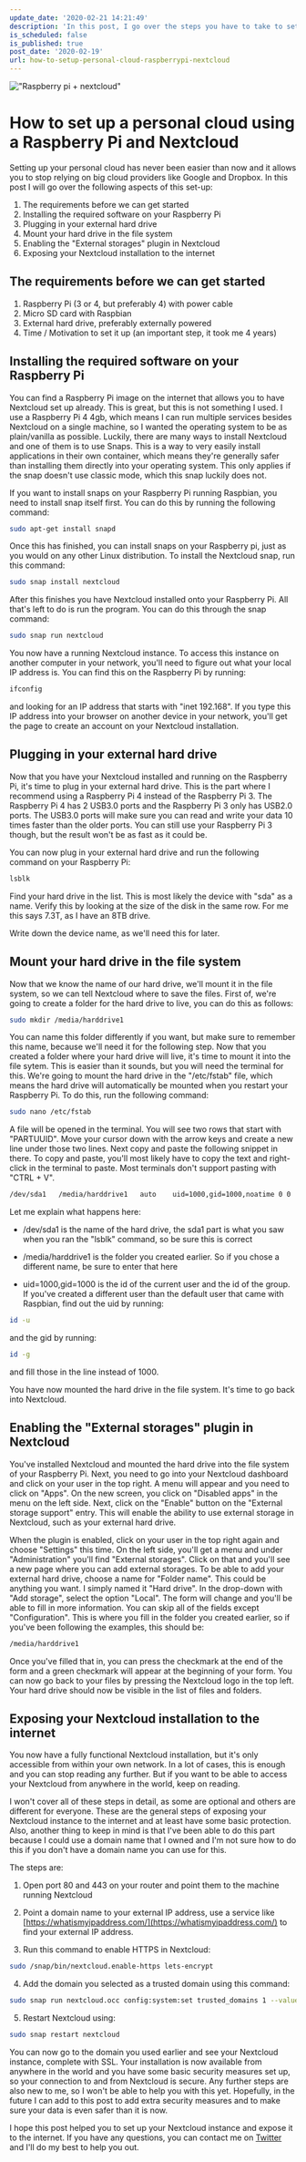```yaml
---
update_date: '2020-02-21 14:21:49'
description: 'In this post, I go over the steps you have to take to set up an internet-facing personal cloud using nothing more than a Raspberry Pi, Nextcloud, and an external hard drive.'
is_scheduled: false
is_published: true
post_date: '2020-02-19'
url: how-to-setup-personal-cloud-raspberrypi-nextcloud
---
```


!["Raspberry pi + nextcloud"](/images/articles/raspberry-pi-nextcloud.png)
# How to set up a personal cloud using a Raspberry Pi and Nextcloud

Setting up your personal cloud has never been easier than now and it allows you to stop relying on big cloud providers like Google and Dropbox. In this post I will go over the following aspects of this set-up:

1. The requirements before we can get started
2. Installing the required software on your Raspberry Pi
3. Plugging in your external hard drive
4. Mount your hard drive in the file system
5. Enabling the "External storages" plugin in Nextcloud
6. Exposing your Nextcloud installation to the internet

## The requirements before we can get started

1. Raspberry Pi (3 or 4, but preferably 4) with power cable
2. Micro SD card with Raspbian
3. External hard drive, preferably externally powered
4. Time / Motivation to set it up (an important step, it took me 4 years)

## Installing the required software on your Raspberry Pi

You can find a Raspberry Pi image on the internet that allows you to have Nextcloud set up already. This is great, but this is not something I used. I use a Raspberry Pi 4 4gb, which means I can run multiple services besides Nextcloud on a single machine, so I wanted the operating system to be as plain/vanilla as possible. Luckily, there are many ways to install Nextcloud and one of them is to use Snaps. This is a way to very easily install applications in their own container, which means they're generally safer than installing them directly into your operating system. This only applies if the snap doesn't use classic mode, which this snap luckily does not.

If you want to install snaps on your Raspberry Pi running Raspbian, you need to install snap itself first. You can do this by running the following command:

```bash
sudo apt-get install snapd
```

Once this has finished, you can install snaps on your Raspberry pi, just as you would on any other Linux distribution. To install the Nextcloud snap, run this command:

```bash
sudo snap install nextcloud
```

After this finishes you have Nextcloud installed onto your Raspberry Pi. All that's left to do is run the program. You can do this through the snap command:

```bash
sudo snap run nextcloud
```

You now have a running Nextcloud instance. To access this instance on another computer in your network, you'll need to figure out what your local IP address is. You can find this on the Raspberry Pi by running:

```bash
ifconfig
```

and looking for an IP address that starts with "inet 192.168". If you type this IP address into your browser on another device in your network, you'll get the page to create an account on your Nextcloud installation.

## Plugging in your external hard drive

Now that you have your Nextcloud installed and running on the Raspberry Pi, it's time to plug in your external hard drive. This is the part where I recommend using a Raspberry Pi 4 instead of the Raspberry Pi 3. The Raspberry Pi 4 has 2 USB3.0 ports and the Raspberry Pi 3 only has USB2.0 ports. The USB3.0 ports will make sure you can read and write your data 10 times faster than the older ports. You can still use your Raspberry Pi 3 though, but the result won't be as fast as it could be. 

You can now plug in your external hard drive and run the following command on your Raspberry Pi:

```bash
lsblk
```

Find your hard drive in the list. This is most likely the device with "sda" as a name. Verify this by looking at the size of the disk in the same row. For me this says 7.3T, as I have an 8TB drive.

Write down the device name, as we'll need this for later.

## Mount your hard drive in the file system

Now that we know the name of our hard drive, we'll mount it in the file system, so we can tell Nextcloud where to save the files. First of, we're going to create a folder for the hard drive to live, you can do this as follows:

```bash
sudo mkdir /media/harddrive1
```

You can name this folder differently if you want, but make sure to remember this name, because we'll need it for the following step. Now that you created a folder where your hard drive will live, it's time to mount it into the file sytem. This is easier than it sounds, but you will need the terminal for this. We're going to mount the hard drive in the "/etc/fstab" file, which means the hard drive will automatically be mounted when you restart your Raspberry Pi. To do this, run the following command:

```bash
sudo nano /etc/fstab
```

A file will be opened in the terminal. You will see two rows that start with "PARTUUID". Move your cursor down with the arrow keys and create a new line under those two lines. Next copy and paste the following snippet in there. To copy and paste, you'll most likely have to copy the text and right-click in the terminal to paste. Most terminals don't support pasting with "CTRL + V".

```bash
/dev/sda1	/media/harddrive1	auto	uid=1000,gid=1000,noatime 0 0
```

Let me explain what happens here:

- /dev/sda1 is the name of the hard drive, the sda1 part is what you saw when you ran the "lsblk" command, so be sure this is correct

- /media/harddrive1 is the folder you created earlier. So if you chose a different name, be sure to enter that here

- uid=1000,gid=1000 is the id of the current user and the id of the group. If you've created a different user than the default user that came with Raspbian, find out the uid by running:

```bash
id -u
```

and the gid by running:

```bash
id -g
```

and fill those in the line instead of 1000.

You have now mounted the hard drive in the file system. It's time to go back into Nextcloud.

## Enabling the "External storages" plugin in Nextcloud

You've installed Nextcloud and mounted the hard drive into the file system of your Raspberry Pi. Next, you need to go into your Nextcloud dashboard and click on your user in the top right. A menu will appear and you need to click on "Apps". On the new screen, you click on "Disabled apps" in the menu on the left side. Next, click on the "Enable" button on the "External storage support" entry. This will enable the ability to use external storage in Nextcloud, such as your external hard drive.

When the plugin is enabled, click on your user in the top right again and choose "Settings" this time. On the left side, you'll get a menu and under "Administration" you'll find "External storages". Click on that and you'll see a new page where you can add external storages. To be able to add your external hard drive, choose a name for "Folder name". This could be anything you want. I simply named it "Hard drive". In the drop-down with "Add storage", select the option "Local". The form will change and you'll be able to fill in more information. You can skip all of the fields except "Configuration". This is where you fill in the folder you created earlier, so if you've been following the examples, this should be:

```bash
/media/harddrive1
```

Once you've filled that in, you can press the checkmark at the end of the form and a green checkmark will appear at the beginning of your form. You can now go back to your files by pressing the Nextcloud logo in the top left. Your hard drive should now be visible in the list of files and folders.

## Exposing your Nextcloud installation to the internet

You now have a fully functional Nextcloud installation, but it's only accessible from within your own network. In a lot of cases, this is enough and you can stop reading any further. But if you want to be able to access your Nextcloud from anywhere in the world, keep on reading. 

I won't cover all of these steps in detail, as some are optional and others are different for everyone. These are the general steps of exposing your Nextcloud instance to the internet and at least have some basic protection. Also, another thing to keep in mind is that I've been able to do this part because I could use a domain name that I owned and I'm not sure how to do this if you don't have a domain name you can use for this.

The steps are:

1. Open port 80 and 443 on your router and point them to the machine running Nextcloud

2. Point a domain name to your external IP address, use a service like [https://whatismyipaddress.com/](https://whatismyipaddress.com/) to find your external IP address. 

3. Run this command to enable HTTPS in Nextcloud: 

```bash
sudo /snap/bin/nextcloud.enable-https lets-encrypt
```

4. Add the domain you selected as a trusted domain using this command: 

```bash
sudo snap run nextcloud.occ config:system:set trusted_domains 1 --value=your.fancy.domain
```

5. Restart Nextcloud using: 

```bash
sudo snap restart nextcloud
```

You can now go to the domain you used earlier and see your Nextcloud instance, complete with SSL. Your installation is now available from anywhere in the world and you have some basic security measures set up, so your connection to and from Nextcloud is secure. Any further steps are also new to me, so I won't be able to help you with this yet. Hopefully, in the future I can add to this post to add extra security measures and to make sure your data is even safer than it is now.

I hope this post helped you to set up your Nextcloud instance and expose it to the internet. If you have any questions, you can contact me on [Twitter](https://twitter.com/RJElsinga) and I'll do my best to help you out.